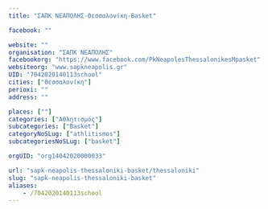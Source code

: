 ```yaml
---
title: "ΣΑΠΚ ΝΕΑΠΟΛΗΣ-Θεσσαλονίκη-Basket"

facebook: ""

website: ""
organisation: "ΣΑΠΚ ΝΕΑΠΟΛΗΣ"
facebookorg: "https://www.facebook.com/PkNeapolesThessalonikesMpasket"
websiteorg: "www.sapkneapolis.gr"
UID: "7042020140113school"
cities: ["Θεσσαλονίκη"]
perioxi: ""
address: ""

places: [""]
categories: ["Αθλητισμός"]
subcategories: ["Basket"]
categoryNoSLug: ["athlitismos"]
subcategoriesNoSLug: ["basket"]

orgUID: "org14042020000033"

url: "sapk-neapolis-thessaloniki-basket/thessaloniki"
slug: "sapk-neapolis-thessaloniki-basket"
aliases:
    - /7042020140113school
---
```





